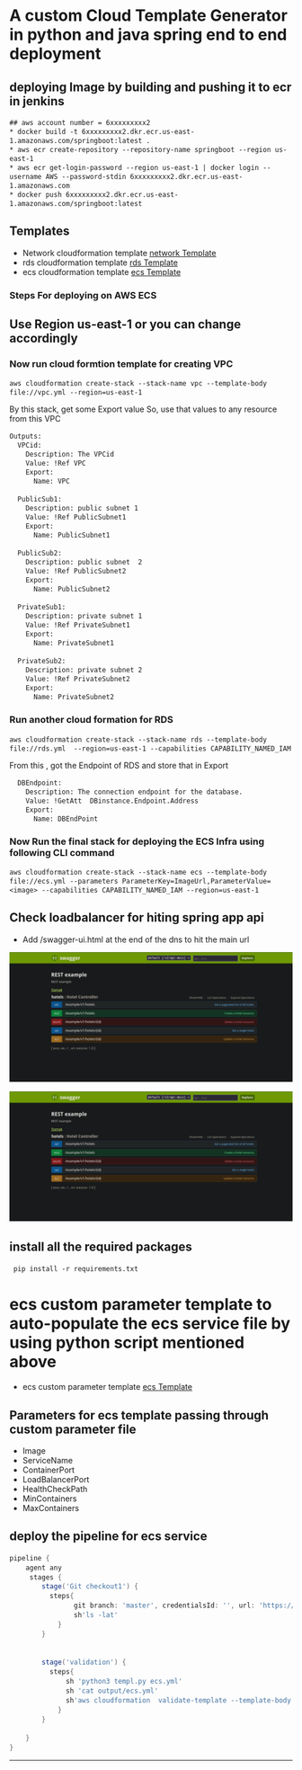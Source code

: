 # A custom Cloud Template Generator in python and java spring end to end deployment


## deploying Image by building and pushing it to ecr in jenkins
```
## aws account number = 6xxxxxxxxx2
* docker build -t 6xxxxxxxxx2.dkr.ecr.us-east-1.amazonaws.com/springboot:latest . 
* aws ecr create-repository --repository-name springboot --region us-east-1
* aws ecr get-login-password --region us-east-1 | docker login --username AWS --password-stdin 6xxxxxxxxx2.dkr.ecr.us-east-1.amazonaws.com
* docker push 6xxxxxxxxx2.dkr.ecr.us-east-1.amazonaws.com/springboot:latest
```
## Templates
* Network cloudformation template [network Template](https://raw.githubusercontent.com/satyum/javaspringboot/master/templates/vpc.yml)
* rds cloudformation template [rds Template](https://raw.githubusercontent.com/satyum/javaspringboot/master/templates/rds.yml)
* ecs cloudformation template [ecs Template](https://raw.githubusercontent.com/satyum/javaspringboot/master/templates/ecs.yml)



### Steps For deploying on AWS ECS

Use Region <b>us-east-1</b> or you can change accordingly
-----------------------------------------------------------------------------------------------------------------------------------------------
### Now run cloud formtion template for creating VPC
```
aws cloudformation create-stack --stack-name vpc --template-body file://vpc.yml --region=us-east-1
```
By this stack, get some Export value
So, use that values to any resource from this VPC
```
Outputs:
  VPCid:
    Description: The VPCid
    Value: !Ref VPC
    Export:
      Name: VPC

  PublicSub1:
    Description: public subnet 1
    Value: !Ref PublicSubnet1
    Export:
      Name: PublicSubnet1

  PublicSub2:
    Description: public subnet  2
    Value: !Ref PublicSubnet2
    Export:
      Name: PublicSubnet2

  PrivateSub1:
    Description: private subnet 1
    Value: !Ref PrivateSubnet1
    Export:
      Name: PrivateSubnet1

  PrivateSub2:
    Description: private subnet 2
    Value: !Ref PrivateSubnet2
    Export:
      Name: PrivateSubnet2
```
### Run another cloud formation for RDS 
```
aws cloudformation create-stack --stack-name rds --template-body file://rds.yml  --region=us-east-1 --capabilities CAPABILITY_NAMED_IAM
```
From this , got the Endpoint of RDS and store that in Export
```
  DBEndpoint:
    Description: The connection endpoint for the database.
    Value: !GetAtt  DBinstance.Endpoint.Address
    Export:
      Name: DBEndPoint 
```
### Now Run the final stack for deploying the ECS Infra using following CLI command 
```
aws cloudformation create-stack --stack-name ecs --template-body file://ecs.yml --parameters ParameterKey=ImageUrl,ParameterValue=<image> --capabilities CAPABILITY_NAMED_IAM --region=us-east-1
```


## Check loadbalancer for hiting spring app api
* Add /swagger-ui.html at the end of the dns to hit the main url


![dns](https://github.com/satyum/javaspringboot/blob/master/pictures/Screenshot%20from%202022-12-19%2012-33-28.png)



![mainroute](https://github.com/satyum/javaspringboot/blob/master/pictures/Screenshot%20from%202022-12-19%2012-33-28.png)






## install all the required packages 

``` pip install -r requirements.txt```

# ecs custom parameter template to auto-populate the ecs service file by using python script mentioned above
*  ecs custom parameter template [ecs Template](https://github.com/satyum/javaspringboot/blob/master/parameters/ecs.yml)

## Parameters for ecs template passing through custom parameter file
* Image
* ServiceName
* ContainerPort
* LoadBalancerPort
* HealthCheckPath
* MinContainers
* MaxContainers

## deploy the pipeline for ecs service
```groovy
pipeline {
    agent any
     stages {
        stage('Git checkout1') {
          steps{
                git branch: 'master', credentialsId: '', url: 'https://github.com/satyum/javaspringboot.git'
                sh'ls -lat'
            }
        }

        
        stage('validation') {
          steps{
              sh 'python3 templ.py ecs.yml'
              sh 'cat output/ecs.yml'
              sh'aws cloudformation  validate-template --template-body file://output/ecs.yml'              
            }
        }
               
    }
}
```

___________________________________________________________________________________________________________________________________
